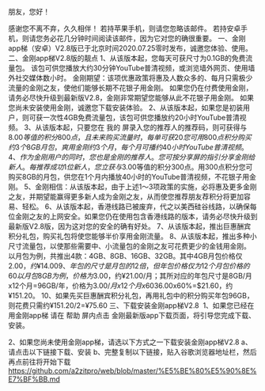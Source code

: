 朋友，您好！

感谢您不离不弃，久久相伴！
若持苹果手机，则请您忽略该邮件。
若持安卓手机，则请您务必花几分钟时间阅读该邮件，因为它对您的确很重要。
一、金刚app梯（安卓）V2.8版已于北京时间2020.07.25零时发布，诚邀您体验、使用。
二、金刚app梯V2.8版的靓点
1、从该版本起，您每天可获尺寸为0.1GB的免费流量包。
该包可供您播放大约30分钟YouTube普清视频，或浏览墙外网页、使用墙外社交媒体数小时。
金刚期望：该项优惠政策将惠及人数众多的、每月只需极少流量的金刚之友，使他们能够长期不花银子用金刚。
如果您仍在付费使用金刚，请务必尽快升级到最新版V2.8，金刚非常期望您能够从此不花银子用金刚。
如果您尚未安装使用金刚，诚邀您下载安装体验。
2、从该版本起，如果您是初装用户，则可获一次性4GB免费流量包，该包可供您播放约20小时YouTube普清视频。
3、从该版本起，只要您在 我的 屏录入您的推荐人的推荐码，则可获得与$8.00等值的积分800点，且未来购买流量时，每单可获20%额外流量。
您可用800点积分购买约3个8GB月包，爽用金刚约3个月，每个月可播约40小时YouTube普清视频。
4、作为金刚用户的同时，您也是金刚的推荐人。您可按 分享 屏的指引分享金刚给新人。每推荐成功1位新人，您立获与$3.00等值的积分300点。用300点积分您可购买8GB的月包，供您在1个月内播放40小时的YouTube普清视频，不花银子用金刚。
5、金刚相信：从该版本起，由于上述1～3项政策的实施，必将惠及更多金刚之友，并期望能赢得更多新人成为金刚之友，从而使您推荐朋友荐积分将更加容易、轻松。
6、从该版本起，香港线路已被废弃，代之以美西硅谷线路，以确保每位金刚之友的上网安全。如果您仍在使用包含香港线路的版本，请务必尽快升级到最新版V2.8版，因为这对您的安全的确有好处。
7、从该版本起，推出巨惠酬宾积分礼包，购买礼包将使您能够半价享用金刚流量。
8、从该版本起，推出多种小尺寸流量包，以使那些需要中、小流量包的金刚之友可花费更少的金钱用金刚。
以月包为例，共推出4款：4GB、8GB、16GB、32GB。其中4GB月包价格仅$2.00，约¥14.00
9、年包的尺寸是月包的12倍，但年包价格仅为12个月包价格的60%。
以月包8GB为例，价格为$3.00，约¥21.00/月；其所对应的年包尺寸是8GB/月x12个月=96GB/年，价格为$3.00/月x12个月x60%=$36.00x60%=$21.60，约¥151.20。
10、如果先买巨惠酬宾积分礼包，再用礼包中的积分购买年包96GB，则花费只需约¥151.20/2=¥75.60
三、下载安装金刚app梯V2.8 
1、如果您已经在用金刚app梯
请在 帮助 屏内点击 金刚最新版app下载页面，将引导您完成下载、安装。

2、如果您尚未使用金刚app梯，请选以下方式之一下载安装金刚app梯V2.8
a、请点击以下链接下载、安装
b、完整复制以下链接，贴入谷歌浏览器地址栏，然后再点前往将开始下载
https://github.com/a2zitpro/web/blob/master/%E5%BE%80%E5%90%8E%E7%BF%BB.md
